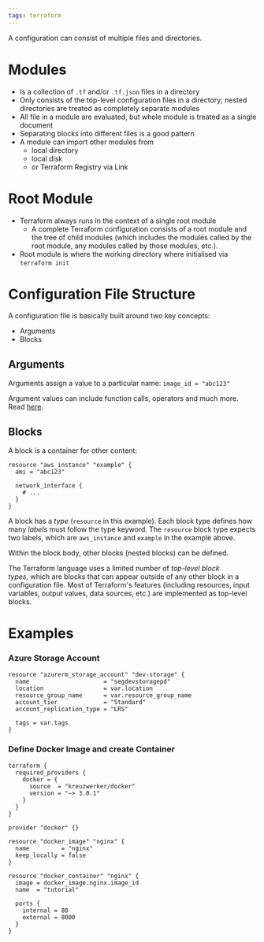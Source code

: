 ```yaml
---
tags: terraform
---
```


A configuration can consist of multiple files and directories.

# Modules

-   Is a collection of `.tf` and/or `.tf.json` files in a directory
-   Only consists of the top-level configuration files in a directory; nested directories are treated as completely separate modules
-   All file in a module are evaluated, but whole module is treated as a single document
-   Separating blocks into different files is a good pattern
-   A module can import other modules from
    -   local directory
    -   local disk
    -   or Terraform Registry via Link

# Root Module

-   Terraform always runs in the context of a single root module
    -   A complete Terraform configuration consists of a root module and the tree of child modules (which includes the modules called by the root module, any modules called by those modules, etc.).
-   Root module is where the working directory where initialised via `terraform init`

# Configuration File Structure

A configuration file is basically built around two key concepts:

-   Arguments
-   Blocks

## Arguments

Arguments assign a value to a particular name:
`image_id = "abc123"`

Argument values can include function calls, operators and much more. Read [here](https://developer.hashicorp.com/terraform/language/expressions).

## Blocks

A block is a container for other content:

```
resource "aws_instance" "example" {
  ami = "abc123"

  network_interface {
    # ...
  }
}
```

A block has a *type* (`resource` in this example). Each block type defines how many *labels* must follow the type keyword. The `resource` block type expects two labels, which are `aws_instance` and `example` in the example above.

Within the block body, other blocks (nested blocks) can be defined.

The Terraform language uses a limited number of *top-level block types,* which are blocks that can appear outside of any other block in a configuration file. Most of Terraform's features (including resources, input variables, output values, data sources, etc.) are implemented as top-level blocks.

# Examples

### Azure Storage Account

```
resource "azurerm_storage_account" "dev-storage" {
  name                     = "segdevstoragepd"
  location                 = var.location
  resource_group_name      = var.resource_group_name
  account_tier             = "Standard"
  account_replication_type = "LRS"

  tags = var.tags
}
```

### Define Docker Image and create Container

```
terraform {
  required_providers {
    docker = {
      source  = "kreuzwerker/docker"
      version = "~> 3.0.1"
    }
  }
}

provider "docker" {}

resource "docker_image" "nginx" {
  name         = "nginx"
  keep_locally = false
}

resource "docker_container" "nginx" {
  image = docker_image.nginx.image_id
  name  = "tutorial"

  ports {
    internal = 80
    external = 8000
  }
}
```
